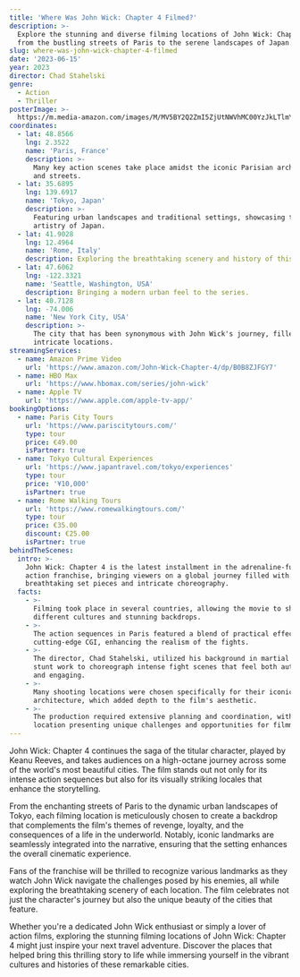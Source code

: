 ```yaml
---
title: 'Where Was John Wick: Chapter 4 Filmed?'
description: >-
  Explore the stunning and diverse filming locations of John Wick: Chapter 4,
  from the bustling streets of Paris to the serene landscapes of Japan.
slug: where-was-john-wick-chapter-4-filmed
date: '2023-06-15'
year: 2023
director: Chad Stahelski
genre:
  - Action
  - Thriller
posterImage: >-
  https://m.media-amazon.com/images/M/MV5BY2Q2ZmI5ZjUtNWVhMC00YzJkLTlmYjMtY2RmZDhkNzEzYjZhXkEyXkFqcGc@._V1_SX300.jpg
coordinates:
  - lat: 48.8566
    lng: 2.3522
    name: 'Paris, France'
    description: >-
      Many key action scenes take place amidst the iconic Parisian architecture
      and streets.
  - lat: 35.6895
    lng: 139.6917
    name: 'Tokyo, Japan'
    description: >-
      Featuring urban landscapes and traditional settings, showcasing the
      artistry of Japan.
  - lat: 41.9028
    lng: 12.4964
    name: 'Rome, Italy'
    description: Exploring the breathtaking scenery and history of this ancient city.
  - lat: 47.6062
    lng: -122.3321
    name: 'Seattle, Washington, USA'
    description: Bringing a modern urban feel to the series.
  - lat: 40.7128
    lng: -74.006
    name: 'New York City, USA'
    description: >-
      The city that has been synonymous with John Wick's journey, filled with
      intricate locations.
streamingServices:
  - name: Amazon Prime Video
    url: 'https://www.amazon.com/John-Wick-Chapter-4/dp/B0B8ZJFGY7'
  - name: HBO Max
    url: 'https://www.hbomax.com/series/john-wick'
  - name: Apple TV
    url: 'https://www.apple.com/apple-tv-app/'
bookingOptions:
  - name: Paris City Tours
    url: 'https://www.pariscitytours.com/'
    type: tour
    price: €49.00
    isPartner: true
  - name: Tokyo Cultural Experiences
    url: 'https://www.japantravel.com/tokyo/experiences'
    type: tour
    price: '¥10,000'
    isPartner: true
  - name: Rome Walking Tours
    url: 'https://www.romewalkingtours.com/'
    type: tour
    price: €35.00
    discount: €25.00
    isPartner: true
behindTheScenes:
  intro: >-
    John Wick: Chapter 4 is the latest installment in the adrenaline-fueled
    action franchise, bringing viewers on a global journey filled with
    breathtaking set pieces and intricate choreography.
  facts:
    - >-
      Filming took place in several countries, allowing the movie to showcase
      different cultures and stunning backdrops.
    - >-
      The action sequences in Paris featured a blend of practical effects and
      cutting-edge CGI, enhancing the realism of the fights.
    - >-
      The director, Chad Stahelski, utilized his background in martial arts and
      stunt work to choreograph intense fight scenes that feel both authentic
      and engaging.
    - >-
      Many shooting locations were chosen specifically for their iconic
      architecture, which added depth to the film's aesthetic.
    - >-
      The production required extensive planning and coordination, with each
      location presenting unique challenges and opportunities for filmmaking.
---
```


<JohnWickChapter4Guide />

John Wick: Chapter 4 continues the saga of the titular character, played by Keanu Reeves, and takes audiences on a high-octane journey across some of the world's most beautiful cities. The film stands out not only for its intense action sequences but also for its visually striking locales that enhance the storytelling.

From the enchanting streets of Paris to the dynamic urban landscapes of Tokyo, each filming location is meticulously chosen to create a backdrop that complements the film's themes of revenge, loyalty, and the consequences of a life in the underworld. Notably, iconic landmarks are seamlessly integrated into the narrative, ensuring that the setting enhances the overall cinematic experience.

Fans of the franchise will be thrilled to recognize various landmarks as they watch John Wick navigate the challenges posed by his enemies, all while exploring the breathtaking scenery of each location. The film celebrates not just the character's journey but also the unique beauty of the cities that feature.

Whether you're a dedicated John Wick enthusiast or simply a lover of action films, exploring the stunning filming locations of John Wick: Chapter 4 might just inspire your next travel adventure. Discover the places that helped bring this thrilling story to life while immersing yourself in the vibrant cultures and histories of these remarkable cities.
